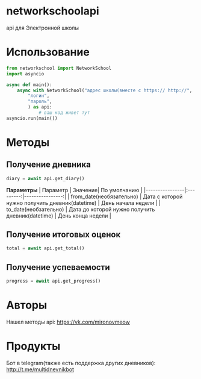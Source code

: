 # networkschoolapi
api для Электронной школы


# Использование
```python
from networkschool import NetworkSchool
import asyncio

async def main():
    async with NetworkSchool("адрес школы(вместе с https:// http://",
        "логин",
        "пароль",
        ) as api:
            # ваш код живет тут
asyncio.run(main())
```

# Методы
## Получение дневника
```python
diary = await api.get_diary()
```
**Параметры**
| Параметр | Значение| По умолчанию |
|----------------|:---------:|----------------:|
| from_date(необязательно) | Дата с которой нужно получить дневник(datetime) | День начала недели |
| to_date(необзательно) | Дата до которой нужно получить дневник(datetime) | День конца недели |


## Получение итоговых оценок
```python
total = await api.get_total()
```

## Получение успеваемости
```python
progress = await api.get_progress()
```

# Авторы
Нашел методы api: https://vk.com/mironovmeow

# Продукты
Бот в telegram(также есть поддержка других дневников): http://t.me/multidnevnikbot

